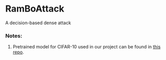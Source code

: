 # RamBoAttack
A decision-based dense attack

### Notes:
1. Pretrained model for CIFAR-10 used in our project can be found in [this repo](https://github.com/cmhcbb/attackbox).

